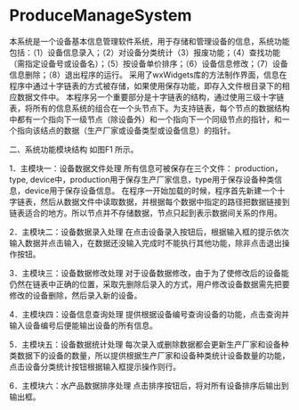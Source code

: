 # ProduceManageSystem
本系统是一个设备基本信息管理软件系统，用于存储和管理设备的信息，系统功能包括：（1）设备信息录入；（2）对设备分类统计（3）报废功能；（4）查找功能（需指定设备号或设备名）；（5）按设备单价排序；（6）设备信息修改；（7）设备信息删除；（8）退出程序的运行。
采用了wxWidgets库的方法制作界面，信息在程序中通过十字链表的方式被存储，如果使用保存功能，即存入文件根目录下的相应数据文件中。
本程序另一个重要部分是十字链表的结构，通过使用三级十字链表，将所有的信息系统的组合在一个头节点下。为支持链表，每个节点的数据结构中都有一个指向下一级节点（除设备外）和一个指向下一个同级节点的指针，和一个指向该结点的数据（生产厂家或设备类型或设备信息）的指针。

二、系统功能模块结构
如图F1 所示。


1．主模块一：设备数据文件处理
所有信息可被保存在三个文件： production，type, device中，production用于保存生产厂家信息，type用于保存设备种类信息，device用于保存设备信息。
在程序一开始加载的时候，程序首先新建一个十字链表，然后从数据文件中读取数据，并根据每个数据中指定的路径把数据链接到链表适合的地方。所以节点并不存储数据，节点只起到表示数据间关系的作用。

2．主模块二：设备数据录入处理
在点击设备录入按钮后，根据输入框的提示依次输入数据并点击输入，在数据还没输入完成时不能执行其他功能，除非点击退出操作按钮。

3．主模块三：设备数据修改处理
对于设备数据修改，由于为了使修改后的设备能仍然在链表中正确的位置，采取先删除后录入的方式，用户修改设备数据需先把要修改的设备删除，然后录入新的设备。

4．主模块四：设备信息查询处理
提供根据设备编号查询设备的功能，点击查询并输入设备编号后便能输出设备的所有信息。

5．主模块五：设备数据统计处理
	每次录入或删除数据都会更新生产厂家和设备种类数据下的设备的数量，所以提供根据生产厂家和设备种类统计设备数量的功能，点击设备分类统计按钮根据输入框提示操作则行。

6．主模块六：水产品数据排序处理
点击排序按钮后，将对所有设备排序后输出到输出框。
